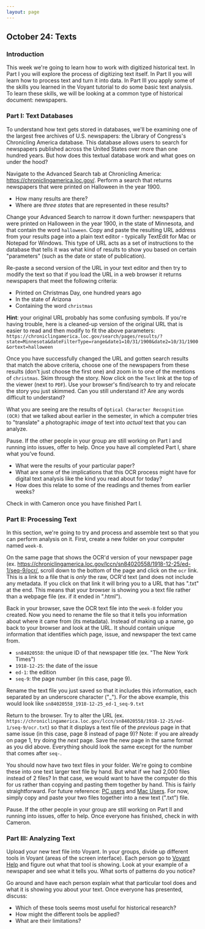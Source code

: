 ```yaml
---
layout: page
--- 
```


## October 24: Texts

### Introduction

This week we're going to learn how to work with digitized historical text. In Part I you will explore the process of digitizing text itself. In Part II you will learn how to process text and turn it into data. In Part III you apply some of the skills you learned in the Voyant tutorial to do some basic text analysis. To learn these skills, we will be looking at a common type of historical document: newspapers.

### Part I: Text Databases

To understand how text gets stored in databases, we'll be examining one of the largest free archives of U.S. newspapers: the Library of Congress's Chronicling America database. This database allows users to search for newspapers published across the United States over more than one hundred years. But how does this textual database work and what goes on under the hood?

Navigate to the Advanced Search tab at Chronicling America: <https://chroniclingamerica.loc.gov/>. Perform a search that returns newspapers that were printed on Halloween in the year 1900. 

- How many results are there?
- Where are *three states* that are represented in these results?

Change your Advanced Search to narrow it down further: newspapers that were printed on Halloween in the year 1900, in the state of Minnesota, and that contain the word `halloween`. Copy and paste the resulting URL address from your results page into a plain text editor - typically TextEdit for Mac or Notepad for Windows. This type of URL acts as a set of instructions to the database that tells it was what kind of results to show you based on certain "parameters" (such as the date or state of publication). 

Re-paste a second version of the URL in your text editor and then try to modify the text so that if you load the URL in a web browser it returns newspapers that meet the following criteria:
  
- Printed on Christmas Day, one hundred years ago
- In the state of Arizona
- Containing the word `christmas`

**Hint**: your original URL probably has some confusing symbols. If you're having trouble, here is a cleaned-up version of the original URL that is easier to read and then modify to fit the above parameters: `https://chroniclingamerica.loc.gov/search/pages/results/?state=Minnesota&dateFilterType=range&date1=10/31/1900&date2=10/31/1900&ortext=halloween`

Once you have successfully changed the URL and gotten search results that match the above criteria, choose one of the newspapers from these results (don't just choose the first one) and zoom in to one of the mentions of `christmas`. Skim through the story. Now click on the `Text` link at the top of the viewer (next to `PDF`). Use your browser's find/search to try and relocate the story you just skimmed. Can you still understand it? Are any words difficult to understand? 

What you are seeing are the results of `Optical Character Recognition (OCR)` that we talked about earlier in the semester, in which a computer tries to "translate" a photographic *image* of text into *actual* text that you can analyze. 

Pause. If the other people in your group are still working on Part I and running into issues, offer to help. Once you have all completed Part I, share what you've found.

- What were the results of your particular paper?
- What are some of the implications that this OCR process might have for digital text analysis like the kind you read about for today? 
- How does this relate to some of the readings and themes from earlier weeks?
	
Check in with Cameron once you have finished Part I. 

### Part II: Processing Text

In this section, we're going to try and process and assemble text so that you can perform analysis on it. First, create a new folder on your computer named `week-8`. 

On the same page that shows the OCR'd version of your newspaper page (ex. <https://chroniclingamerica.loc.gov/lccn/sn84020558/1918-12-25/ed-1/seq-9/ocr/>, scroll down to the bottom of the page and click on the `ocr` link. This is a link to a file that is *only* the raw, OCR'd text (and does not include any metadata. If you click on that link it will bring you to a URL that has ".txt" at the end. This means that your browser is showing you a text file rather than a webpage file (ex. if it ended in ".html").

Back in your browser, save the OCR text file into the `week-8` folder you created. Now you need to rename the file so that it tells you information about where it came from (its metadata). Instead of making up a name, go back to your browser and look at the URL. It should contain unique information that identifies which page, issue, and newspaper the text came from. 

- `sn84020558`: the unique ID of that newspaper title (ex. "The New York Times") 
- `1918-12-25`: the date of the issue
- `ed-1`: the edition
- `seq-9`: the page number (in this case, page 9). 

Rename the text file you just saved so that it includes this information, each separated by an underscore character ("_"). For the above example, this would look like `sn84020558_1918-12-25_ed-1_seq-9.txt`

Return to the browser. Try to alter the URL (ex. `https://chroniclingamerica.loc.gov/lccn/sn84020558/1918-12-25/ed-1/seq-9/ocr.txt`) so that it displays a text file of the *previous* page in that same issue (in this case, page 8 instead of page 9)? Note: if you are already on page 1, try doing the *next* page. Save the new page in the same format as you did above. Everything should look the same except for the number that comes after `seq-`.

You should now have two text files in your folder. We're going to combine these into one text larger text file by hand. But what if we had 2,000 files instead of 2 files? In that case, we would want to have the computer do this for us rather than copying and pasting them together by hand. This is fairly straightforward. For future reference: [PC users](https://www.computerhope.com/issues/ch001376.htm#merge-text) and [Mac Users](https://www.computerhope.com/unix/ucat.htm). For now, simply copy and paste your two files together into a new text (".txt") file.

Pause. If the other people in your group are still working on Part II and running into issues, offer to help. Once everyone has finished, check in with Cameron.

### Part III: Analyzing Text

Upload your new text file into Voyant. In your groups, divide up different tools in Voyant (areas of the screen interface). Each person go to [Voyant Help](https://voyant-tools.org/docs/#!/guide/start) and figure out what that tool is showing. Look at your example of a newspaper and see what it tells you. What sorts of patterns do you notice?

Go around and have each person explain what that particular tool does and what it is showing you about your text. Once everyone has presented, discuss: 

- Which of these tools seems most useful for historical research?
- How might the different tools be applied?
- What are their limitations?


